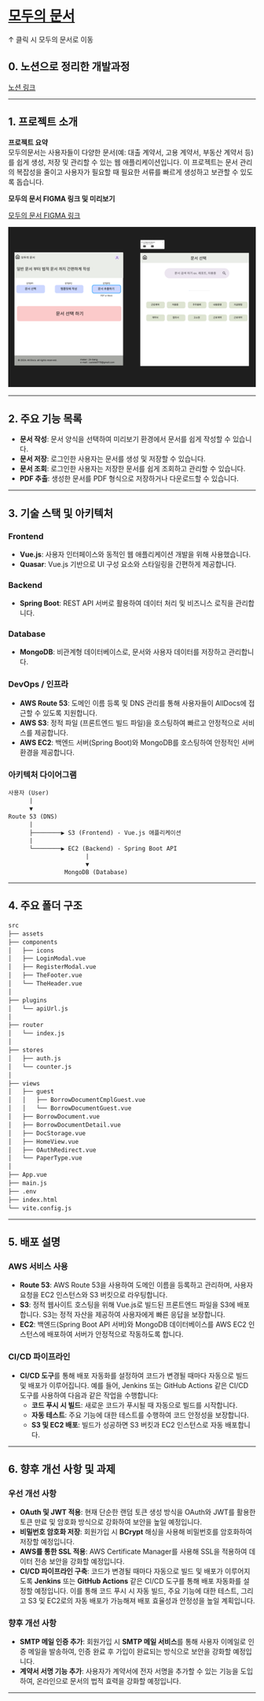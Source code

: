 # [모두의 문서](https://findalldocs.com/)  
↑ 클릭 시 모두의 문서로 이동

## 0. 노션으로 정리한 개발과정
[노션 링크](https://www.notion.so/12e6dba4153c80178c4bc1b24ed07445?pvs=4)

---

## 1. 프로젝트 소개
**프로젝트 요약**  
모두의문서는 사용자들이 다양한 문서(예: 대출 계약서, 고용 계약서, 부동산 계약서 등)를 쉽게 생성, 저장 및 관리할 수 있는 웹 애플리케이션입니다. 이 프로젝트는 문서 관리의 복잡성을 줄이고 사용자가 필요할 때 필요한 서류를 빠르게 생성하고 보관할 수 있도록 돕습니다.

**모두의 문서 FIGMA 링크 및 미리보기**  

[모두의 문서 FIGMA 링크](https://www.figma.com/design/LfSURIapN7wPURtKt3GV6d/%EB%AA%A8%EB%91%90%EC%9D%98%EB%AC%B8%EC%84%9C?node-id=0-1&t=9lQOcW9HK9zy0i0Y-1)

![프로젝트 미리보기](vue-project/src/assets/figma-image.png)

---

## 2. 주요 기능 목록
- **문서 작성**: 문서 양식을 선택하여 미리보기 환경에서 문서를 쉽게 작성할 수 있습니다.
- **문서 저장**: 로그인한 사용자는 문서를 생성 및 저장할 수 있습니다.
- **문서 조회**: 로그인한 사용자는 저장한 문서를 쉽게 조회하고 관리할 수 있습니다.
- **PDF 추출**: 생성한 문서를 PDF 형식으로 저장하거나 다운로드할 수 있습니다.

---

## 3. 기술 스택 및 아키텍처

### Frontend
- **Vue.js**: 사용자 인터페이스와 동적인 웹 애플리케이션 개발을 위해 사용했습니다.
- **Quasar**: Vue.js 기반으로 UI 구성 요소와 스타일링을 간편하게 제공합니다.

### Backend
- **Spring Boot**: REST API 서버로 활용하여 데이터 처리 및 비즈니스 로직을 관리합니다.

### Database
- **MongoDB**: 비관계형 데이터베이스로, 문서와 사용자 데이터를 저장하고 관리합니다.

### DevOps / 인프라
- **AWS Route 53**: 도메인 이름 등록 및 DNS 관리를 통해 사용자들이 AllDocs에 접근할 수 있도록 지원합니다.
- **AWS S3**: 정적 파일 (프론트엔드 빌드 파일)을 호스팅하여 빠르고 안정적으로 서비스를 제공합니다.
- **AWS EC2**: 백엔드 서버(Spring Boot)와 MongoDB를 호스팅하여 안정적인 서버 환경을 제공합니다.

### 아키텍처 다이어그램
```plaintext
사용자 (User) 
      |
      ▼
Route 53 (DNS)
      |
      ├────────▶ S3 (Frontend) - Vue.js 애플리케이션
      |
      └────────▶ EC2 (Backend) - Spring Boot API
                      |
                      ▼
                MongoDB (Database)
```

---

## 4. 주요 폴더 구조
```bash
src
├── assets
├── components
│   ├── icons
│   ├── LoginModal.vue
│   ├── RegisterModal.vue
│   ├── TheFooter.vue
│   └── TheHeader.vue
│
├── plugins
│   └── apiUrl.js
│
├── router
│   └── index.js
│
├── stores
│   ├── auth.js
│   └── counter.js
│
├── views
│   ├── guest
│   │   ├── BorrowDocumentCmplGuest.vue
│   │   └── BorrowDocumentGuest.vue
│   ├── BorrowDocument.vue
│   ├── BorrowDocumentDetail.vue
│   ├── DocStorage.vue
│   ├── HomeView.vue
│   ├── OAuthRedirect.vue
│   └── PaperType.vue
│
├── App.vue
├── main.js
├── .env
├── index.html
└── vite.config.js

```

---

## 5. 배포 설명

### AWS 서비스 사용
- **Route 53**: AWS Route 53을 사용하여 도메인 이름을 등록하고 관리하며, 사용자 요청을 EC2 인스턴스와 S3 버킷으로 라우팅합니다.
- **S3**: 정적 웹사이트 호스팅을 위해 Vue.js로 빌드된 프론트엔드 파일을 S3에 배포합니다. S3는 정적 자산을 제공하여 사용자에게 빠른 응답을 보장합니다.
- **EC2**: 백엔드(Spring Boot API 서버)와 MongoDB 데이터베이스를 AWS EC2 인스턴스에 배포하여 서버가 안정적으로 작동하도록 합니다. 

### CI/CD 파이프라인
- **CI/CD 도구**를 통해 배포 자동화를 설정하여 코드가 변경될 때마다 자동으로 빌드 및 배포가 이루어집니다. 예를 들어, Jenkins 또는 GitHub Actions 같은 CI/CD 도구를 사용하여 다음과 같은 작업을 수행합니다:
  - **코드 푸시 시 빌드**: 새로운 코드가 푸시될 때 자동으로 빌드를 시작합니다.
  - **자동 테스트**: 주요 기능에 대한 테스트를 수행하여 코드 안정성을 보장합니다.
  - **S3 및 EC2 배포**: 빌드가 성공하면 S3 버킷과 EC2 인스턴스로 자동 배포합니다.

---

## 6. 향후 개선 사항 및 과제

### 우선 개선 사항
- **OAuth 및 JWT 적용**: 현재 단순한 랜덤 토큰 생성 방식을 OAuth와 JWT를 활용한 토큰 만료 및 암호화 방식으로 강화하여 보안을 높일 예정입니다.
- **비밀번호 암호화 저장**: 회원가입 시 **BCrypt** 해싱을 사용해 비밀번호를 암호화하여 저장할 예정입니다.
- **AWS를 통한 SSL 적용**: AWS Certificate Manager를 사용해 SSL을 적용하여 데이터 전송 보안을 강화할 예정입니다.
- **CI/CD 파이프라인 구축**: 코드가 변경될 때마다 자동으로 빌드 및 배포가 이루어지도록 **Jenkins** 또는 **GitHub Actions** 같은 CI/CD 도구를 통해 배포 자동화를 설정할 예정입니다. 이를 통해 코드 푸시 시 자동 빌드, 주요 기능에 대한 테스트, 그리고 S3 및 EC2로의 자동 배포가 가능해져 배포 효율성과 안정성을 높일 계획입니다.


### 향후 개선 사항
- **SMTP 메일 인증 추가**: 회원가입 시 **SMTP 메일 서비스**를 통해 사용자 이메일로 인증 메일을 발송하여, 인증 완료 후 가입이 완료되는 방식으로 보안을 강화할 예정입니다.
- **계약서 서명 기능 추가**: 사용자가 계약서에 전자 서명을 추가할 수 있는 기능을 도입하여, 온라인으로 문서의 법적 효력을 강화할 예정입니다.

---
